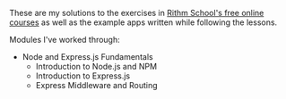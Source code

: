 These are my solutions to the exercises in [Rithm School's free online courses](https://www.rithmschool.com/courses) as well as the example apps written while following the lessons.

Modules I've worked through:
- Node and Express.js Fundamentals
  - Introduction to Node.js and NPM
  - Introduction to Express.js
  - Express Middleware and Routing
